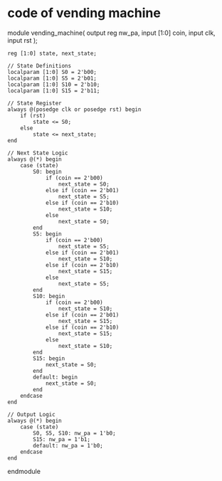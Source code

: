 # code of vending machine
module vending_machine(
    output reg nw_pa,
    input [1:0] coin,
    input clk,
    input rst
);

    reg [1:0] state, next_state;

    // State Definitions
    localparam [1:0] S0 = 2'b00;
    localparam [1:0] S5 = 2'b01;
    localparam [1:0] S10 = 2'b10;
    localparam [1:0] S15 = 2'b11;

    // State Register
    always @(posedge clk or posedge rst) begin
        if (rst)
            state <= S0;
        else
            state <= next_state;
    end

    // Next State Logic
    always @(*) begin
        case (state)
            S0: begin
                if (coin == 2'b00)
                    next_state = S0;
                else if (coin == 2'b01)
                    next_state = S5;
                else if (coin == 2'b10)
                    next_state = S10;
                else
                    next_state = S0;
            end
            S5: begin
                if (coin == 2'b00)
                    next_state = S5;
                else if (coin == 2'b01)
                    next_state = S10;
                else if (coin == 2'b10)
                    next_state = S15;
                else
                    next_state = S5;
            end
            S10: begin
                if (coin == 2'b00)
                    next_state = S10;
                else if (coin == 2'b01)
                    next_state = S15;
                else if (coin == 2'b10)
                    next_state = S15;
                else
                    next_state = S10;
            end
            S15: begin
                next_state = S0;
            end
            default: begin
                next_state = S0;
            end
        endcase
    end

    // Output Logic
    always @(*) begin
        case (state)
            S0, S5, S10: nw_pa = 1'b0;
            S15: nw_pa = 1'b1;
            default: nw_pa = 1'b0;
        endcase
    end

endmodule
